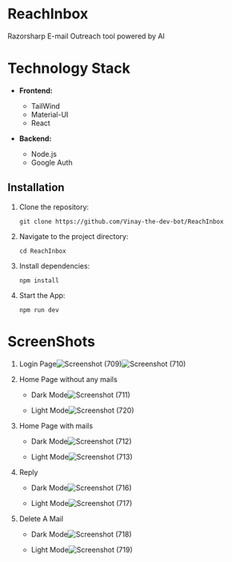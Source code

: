 # ReachInbox

Razorsharp E-mail Outreach tool powered by AI

# Technology Stack

- **Frontend:**

  - TailWind
  - Material-UI
  - React

- **Backend:**
  - Node.js
  - Google Auth

## Installation

1. Clone the repository:
   ```
   git clone https://github.com/Vinay-the-dev-bot/ReachInbox
   ```
2. Navigate to the project directory:

   ```
   cd ReachInbox
   ```

3. Install dependencies:

   ```
   npm install
   ```

4. Start the App:
   ```
   npm run dev
   ```

# ScreenShots

1. Login Page![Screenshot (709)](https://github.com/Vinay-the-dev-bot/ReachInbox/assets/57762023/1338e647-4b1c-464d-b832-2409341056fd)![Screenshot (710)](https://github.com/Vinay-the-dev-bot/ReachInbox/assets/57762023/4430408e-b915-42cb-99c3-477f4b3c5347)


2. Home Page without any mails
   - Dark Mode![Screenshot (711)](https://github.com/Vinay-the-dev-bot/ReachInbox/assets/57762023/365f9b65-eba5-48e8-8a7b-d7bc6d3dbb9d)

   - Light Mode![Screenshot (720)](https://github.com/Vinay-the-dev-bot/ReachInbox/assets/57762023/46fccaa6-b988-48d6-81b7-91f38e8aa087)

3. Home Page with mails
   - Dark Mode![Screenshot (712)](https://github.com/Vinay-the-dev-bot/ReachInbox/assets/57762023/727fc2e5-6279-4a58-b05e-45e281bbfae9)

   - Light Mode![Screenshot (713)](https://github.com/Vinay-the-dev-bot/ReachInbox/assets/57762023/a144b37d-e454-4e6f-8bb4-ea2307687e32)

4. Reply
   - Dark Mode![Screenshot (716)](https://github.com/Vinay-the-dev-bot/ReachInbox/assets/57762023/0ee77946-c16b-4d6c-a997-3a555105dcb0)

   - Light Mode![Screenshot (717)](https://github.com/Vinay-the-dev-bot/ReachInbox/assets/57762023/7d9f575e-9bb6-4ce9-940e-b32a7ed2ccf0)

5. Delete A Mail
   - Dark Mode![Screenshot (718)](https://github.com/Vinay-the-dev-bot/ReachInbox/assets/57762023/d182f5f6-3801-4424-b6dd-3ca7aa53da5f)

   - Light Mode![Screenshot (719)](https://github.com/Vinay-the-dev-bot/ReachInbox/assets/57762023/59437ab8-e135-46a3-8cfa-3b0d02bf90f4)

